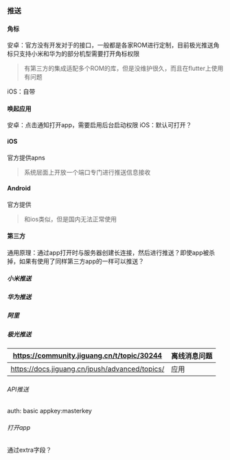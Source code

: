 ### 推送

#### 角标
安卓：官方没有开发对于的接口，一般都是各家ROM进行定制，目前极光推送角标只支持小米和华为的部分机型需要打开角标权限
> 有第三方的集成适配多个ROM的库，但是没维护很久，而且在flutter上使用有问题

iOS：自带


#### 唤起应用
安卓：点击通知打开app，需要启用后台启动权限
iOS：默认可打开？

#### iOS

官方提供apns

> 系统层面上开放一个端口专门进行推送信息接收



#### Android

官方提供

> 和ios类似，但是国内无法正常使用



#### 第三方

通用原理：通过app打开时与服务器创建长连接，然后进行推送？即使app被杀掉，如果有使用了同样第三方app的一样可以推送？



##### 小米推送



##### 华为推送



##### 阿里



##### 极光推送

| <https://community.jiguang.cn/t/topic/30244>     | 离线消息问题 |
| ------------------------------------------------ | ------------ |
| <https://docs.jiguang.cn/jpush/advanced/topics/> | 应用         |



###### API推送

auth: basic appkey:masterkey

###### 打开app

通过extra字段？



